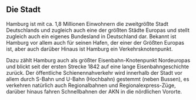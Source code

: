 <h2 class="headline">Die Stadt</h2>
<p class="first-letter-highlight">Hamburg ist mit ca. 1,8 Millionen Einwohnern die zweitgrößte Stadt Deutschlands und zugleich auch eine der größten Städte Europas und stellt zugleich auch ein eigenes Bundesland in Deutschland dar.
Bekannt ist Hamburg vor allem auch für seinen Hafen, der einer der Größten Europas ist, aber auch darüber Hinaus ist Hamburg ein Verkehrsknotenpunkt.</p>

<p>Dazu zählt Hamburg auch als größter Eisenbahn-Knotenpunkt Nordeuropas und blickt seit der ersten Strecke 1842 auf eine lange Eisenbahngeschichte zurück. Der öffentliche Schienennahverkehr wird innerhalb der Stadt vor allem durch S-Bahn und U-Bahn (Hochbahn) gestemmt (neben Bussen), es verkehren natürlich auch Regionalbahnen und Regionalexpress-Züge, darüber hinaus fahren Schnellbahnen der AKN in die nördlichen Vororte.</p>
